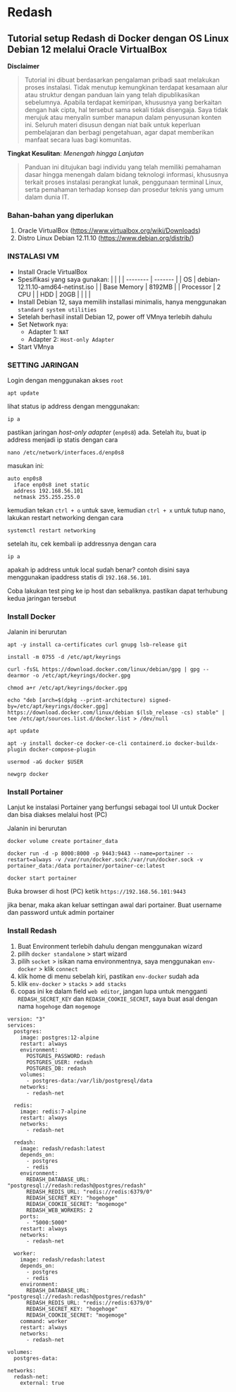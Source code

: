 # Redash
## Tutorial setup Redash di Docker dengan OS Linux Debian 12 melalui Oracle VirtualBox 

**Disclaimer**
> Tutorial ini dibuat berdasarkan pengalaman pribadi saat melakukan proses instalasi. Tidak menutup kemungkinan terdapat kesamaan alur atau struktur dengan panduan lain yang telah dipublikasikan sebelumnya. Apabila terdapat kemiripan, khususnya yang berkaitan dengan hak cipta, hal tersebut sama sekali tidak disengaja. Saya tidak merujuk atau menyalin sumber manapun dalam penyusunan konten ini. Seluruh materi disusun dengan niat baik untuk keperluan pembelajaran dan berbagi pengetahuan, agar dapat memberikan manfaat secara luas bagi komunitas.

**Tingkat Kesulitan**: *Menengah hingga Lanjutan*
> Panduan ini ditujukan bagi individu yang telah memiliki pemahaman dasar hingga menengah dalam bidang teknologi informasi, khususnya terkait proses instalasi perangkat lunak, penggunaan terminal Linux, serta pemahaman terhadap konsep dan prosedur teknis yang umum dalam dunia IT.

### Bahan-bahan yang diperlukan
1. Oracle VirtualBox (https://www.virtualbox.org/wiki/Downloads)
2. Distro Linux Debian 12.11.10 (https://www.debian.org/distrib/)

### INSTALASI VM
* Install Oracle VirtualBox
* Spesifikasi yang saya gunakan:
   | <!-- -->    | <!-- -->    |
   | -------- | ------- |
   | OS | debian-12.11.10-amd64-netinst.iso |
   | Base Memory | 8192MB |
   | Processor | 2 CPU |
   | HDD | 20GB |
   | <!-- -->    | <!-- -->    |
* Install Debian 12, saya memilih installasi minimalis, hanya menggunakan `standard system utilities`
* Setelah berhasil install Debian 12, power off VMnya terlebih dahulu
* Set Network nya:
	* Adapter 1: `NAT`
	* Adapter 2: `Host-only Adapter`
* Start VMnya

### SETTING JARINGAN
Login dengan menggunakan akses `root`
```
apt update
```
lihat status ip address dengan menggunakan:
```
ip a
```
pastikan jaringan *host-only adapter* (`enp0s8`) ada. Setelah itu, buat ip address menjadi ip statis dengan cara
```
nano /etc/network/interfaces.d/enp0s8
```
masukan ini:
```
auto enp0s8
  iface enp0s8 inet static
  address 192.168.56.101
  netmask 255.255.255.0
```
kemudian tekan `ctrl + o` untuk save, kemudian `ctrl + x` untuk tutup nano, lakukan restart networking dengan cara
```
systemctl restart networking
```
setelah itu, cek kembali ip addressnya dengan cara 
```
ip a
```
apakah ip address untuk local sudah benar? contoh disini saya menggunakan ipaddress statis di `192.168.56.101`.

Coba lakukan test ping ke ip host dan sebaliknya. pastikan dapat terhubung kedua jaringan tersebut

### Install Docker
Jalanin ini berurutan
```
apt -y install ca-certificates curl gnupg lsb-release git
```
```
install -m 0755 -d /etc/apt/keyrings
```
```
curl -fsSL https://download.docker.com/linux/debian/gpg | gpg --dearmor -o /etc/apt/keyrings/docker.gpg
```
```
chmod a+r /etc/apt/keyrings/docker.gpg
```
```
echo "deb [arch=$(dpkg --print-architecture) signed-by=/etc/apt/keyrings/docker.gpg] https://download.docker.com/linux/debian $(lsb_release -cs) stable" | tee /etc/apt/sources.list.d/docker.list > /dev/null
```
```
apt update
```
```
apt -y install docker-ce docker-ce-cli containerd.io docker-buildx-plugin docker-compose-plugin
```
```
usermod -aG docker $USER
```
```
newgrp docker
```

### Install Portainer
Lanjut ke instalasi Portainer yang berfungsi sebagai tool UI untuk Docker dan bisa diakses melalui host (PC)

Jalanin ini berurutan
```
docker volume create portainer_data
```
```
docker run -d -p 8000:8000 -p 9443:9443 --name=portainer --restart=always -v /var/run/docker.sock:/var/run/docker.sock -v portainer_data:/data portainer/portainer-ce:latest
```
```
docker start portainer
```
Buka browser di host (PC) ketik `https://192.168.56.101:9443`

jika benar, maka akan keluar settingan awal dari portainer. Buat username dan password untuk admin portainer

### Install Redash
1. Buat Environment terlebih dahulu dengan menggunakan wizard
2. pilih `docker standalone` > start wizard
3. pilih `socket` > isikan nama environmentnya, saya menggunakan `env-docker` > klik `connect`
4. klik home di menu sebelah kiri, pastikan `env-docker` sudah ada
5. klik `env-docker` > `stacks` > `add stacks`
6. copas ini ke dalam field `web editor`, jangan lupa untuk mengganti `REDASH_SECRET_KEY` dan `REDASH_COOKIE_SECRET`, saya buat asal dengan nama `hogehoge` dan `mogemoge`
```
version: "3"
services:
  postgres:
    image: postgres:12-alpine
    restart: always
    environment:
      POSTGRES_PASSWORD: redash
      POSTGRES_USER: redash
      POSTGRES_DB: redash
    volumes:
      - postgres-data:/var/lib/postgresql/data
    networks:
      - redash-net

  redis:
    image: redis:7-alpine
    restart: always
    networks:
      - redash-net

  redash:
    image: redash/redash:latest
    depends_on:
      - postgres
      - redis
    environment:
      REDASH_DATABASE_URL: "postgresql://redash:redash@postgres/redash"
      REDASH_REDIS_URL: "redis://redis:6379/0"
      REDASH_SECRET_KEY: "hogehoge"
      REDASH_COOKIE_SECRET: "mogemoge"
      REDASH_WEB_WORKERS: 2
    ports:
      - "5000:5000"
    restart: always
    networks:
      - redash-net

  worker:
    image: redash/redash:latest
    depends_on:
      - postgres
      - redis
    environment:
      REDASH_DATABASE_URL: "postgresql://redash:redash@postgres/redash"
      REDASH_REDIS_URL: "redis://redis:6379/0"
      REDASH_SECRET_KEY: "hogehoge"
      REDASH_COOKIE_SECRET: "mogemoge"
    command: worker
    restart: always
    networks:
      - redash-net

volumes:
  postgres-data:

networks:
  redash-net:
    external: true
```
